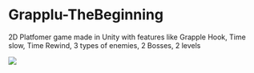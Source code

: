 # Grapplu-TheBeginning
2D Platfomer game made in Unity with features like Grapple Hook, Time slow, Time Rewind, 3 types of enemies, 2 Bosses, 2 levels

<img src="https://i.imgur.com/AYnDRV0.png">



